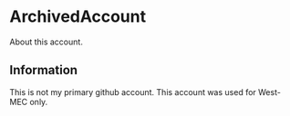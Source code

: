 # ArchivedAccount
About this account.

## Information

This is not my primary github account. This account was used for West-MEC only. 
